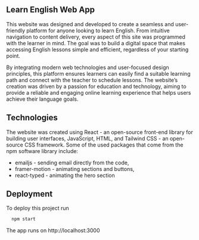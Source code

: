 
## Learn English Web App

This website was designed and developed to create a seamless and user-friendly platform for anyone looking to learn English. From intuitive navigation to content delivery, every aspect of this site was programmed with the learner in mind. The goal was to build a digital space that makes accessing English lessons simple and efficient, regardless of your starting point.

By integrating modern web technologies and user-focused design principles, this platform ensures learners can easily find a suitable learning path and connect with the teacher to schedule lessons. The website’s creation was driven by a passion for education and technology, aiming to provide a reliable and engaging online learning experience that helps users achieve their language goals.

## Technologies

The website was created using React - an open-source front-end library for building user interfaces, JavaScript, HTML, and Tailwind CSS - an open-source CSS framework. Some of the used packages that come from the npm software library include:

- emailjs - sending email directly from the code,
- framer-motion - animating sections and buttons,
- react-typed - animating the hero section

## Deployment

To deploy this project run

```bash
  npm start
```
The app runs on http://localhost:3000
